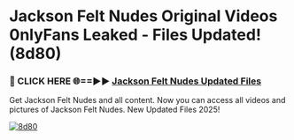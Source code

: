 # Jackson Felt Nudes Original Videos 0nlyFans Leaked - Files Updated! (8d80)

<h3>🔴 CLICK HERE 🌐==►► <a href="https://tinyurl.com/5h6xmrr3" rel="nofollow">Jackson Felt Nudes Updated Files</a></h3>

Get Jackson Felt Nudes and all content. Now you can access all videos and pictures of Jackson Felt Nudes. New Updated Files 2025!

[![8d80](https://i.imgur.com/KVD873Z.gif)](https://tinyurl.com/5h6xmrr3)

